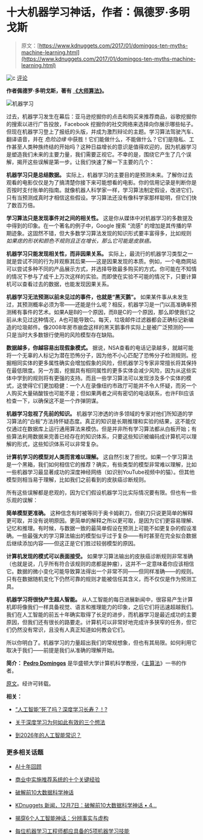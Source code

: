# 十大机器学习神话，作者：佩德罗·多明戈斯

> 原文：[https://www.kdnuggets.com/2017/01/domingos-ten-myths-machine-learning.html](https://www.kdnuggets.com/2017/01/domingos-ten-myths-machine-learning.html)

![c](../Images/3d9c022da2d331bb56691a9617b91b90.png) [评论](#comments)

**作者佩德罗·多明戈斯，著有 [《大师算法》](https://www.amazon.com/Master-Algorithm-Ultimate-Learning-Machine/dp/0465065708/)。**

![机器学习](../Images/cd384283fdc59d7aed52638f7fca210f.png)

过去，机器学习发生在幕后：亚马逊挖掘你的点击和购买来推荐商品，谷歌挖掘你的搜索以进行广告投放，Facebook 挖掘你的社交网络来选择向你展示哪些帖子。但现在机器学习登上了报纸的头版，并成为激烈辩论的主题。学习算法驾驶汽车、翻译语音，并在 *危险边缘* 中获胜！它们能做什么，不能做什么？它们是隐私、工作甚至人类种族终结的开始吗？这种日益增长的意识是值得欢迎的，因为机器学习是塑造我们未来的主要力量，我们需要正视它。不幸的是，围绕它产生了几个误解，揭开这些误解是第一步。让我们快速了解一下主要的几个：

**机器学习只是总结数据。** 实际上，机器学习的主要目的是预测未来。了解你过去观看的电影仅仅是为了搞清楚你接下来可能想看的电影。你的信用记录是判断你是否按时支付账单的指南。就像机器人科学家一样，学习算法制定假设，改进它们，只有当预测成真时才相信这些假设。学习算法还没有像科学家那样聪明，但它们快了数百万倍。

**学习算法只是发现事件对之间的相关性。** 这是你从媒体中对机器学习的多数提及中得到的印象。在一个著名的例子中，Google 搜索 “流感” 的增加是其传播的早期迹象。这固然不错，但大多数学习算法发现的知识形式要丰富得多，比如规则 *如果痣的形状和颜色不规则且正在增长，那么它可能是皮肤癌。*

**机器学习只能发现相关性，而非因果关系。** 实际上，最流行的机器学习类型之一就是尝试不同的行为并观察其后果——这是因果发现的本质。例如，一个电商网站可以尝试多种不同的产品展示方式，并选择导致最多购买的方式。你可能在不知情的情况下参与了成千上万次这样的实验。而即使在实验不可能的情况下，只要计算机可以查看过去的数据，也能发现因果关系。

**机器学习无法预测以前未见过的事件，也就是“黑天鹅”。** 如果某件事从未发生过，其预测概率必须为零——还能是什么呢？相反，机器学习是一门以高准确率预测稀有事件的艺术。如果A是B的一个原因，而B是C的一个原因，那么即使我们之前从未见过这种情况，A也可能导致C。每天，垃圾邮件过滤器都会正确标记新编造的垃圾邮件。像2008年房市崩盘这样的黑天鹅事件实际上是被广泛预测的——只是当时大多数银行使用的风险模型存在缺陷。

**数据越多，你越容易出现假象模式。** 据说，NSA查看的电话记录越多，就越可能将一个无辜的人标记为潜在恐怖分子，因为他不小心匹配了恐怖分子检测规则。挖掘相同实体的更多属性确实会增加假象的风险，但机器学习专家非常擅长将其保持在最低限度。另一方面，挖掘具有相同属性的更多实体会减少风险，因为从这些实体中学到的规则将有更强的支持。而且一些学习算法可以发现涉及多个实体的模式，这使得它们更加稳健：一个人在录像纽约市政厅可能并不令人怀疑，而另一个人购买大量硝酸铵也可能不是；但如果两者之间有密切的电话联系，也许FBI应该检查一下，以确保这不是一个炸弹阴谋。

**机器学习忽视了先前的知识。** 机器学习渗透的许多领域的专家对他们所知道的学习算法的“白板”方法持怀疑态度。真正的知识是长期推理和实验的结果，这不能仅仅通过在数据库上运行通用算法来模仿。但是并非所有学习算法都从白板开始；有些算法利用数据来完善已经存在的知识体系，只要这些知识被编码成计算机可以理解的形式，这些知识体系可以非常复杂。

**计算机学习的模型对人类而言难以理解。** 这自然引发了担忧。如果一个学习算法是一个黑箱，我们如何相信它的推荐？确实，有些类型的模型非常难以理解，比如一些机器学习最显著成功的深度神经网络（如识别YouTube视频中的猫）。但其他模型则相当易于理解，比如我们之前看到的皮肤癌诊断规则。

所有这些误解都是悲观的，因为它们假设机器学习比实际情况要有限。但也有一些乐观的误解：

**简单模型更准确。** 这种信念有时被等同于奥卡姆剃刀，但剃刀只说更简单的解释更可取，并没有说明原因。更简单的解释之所以更可取，是因为它们更容易理解、记忆和推理。有时候，与数据一致的最简单假设在预测上可能不如更复杂的假设准确。一些最强大的学习算法输出的模型似乎过于复杂——有时甚至在完全拟合数据后继续添加内容——但这正是它们胜过较弱模型的原因。

**计算机发现的模式可以表面接受。** 如果学习算法输出的皮肤癌诊断规则非常准确（也就是说，几乎所有符合该规则的痣都是肿瘤），这并不一定意味着你应该相信它。数据的微小变化可能导致算法得出一个非常不同——但同样准确——的规则。只有在数据随机变化下仍然可靠的规则才能被信任其含义，而不仅仅是作为预测工具。

**机器学习将很快产生超人智能。** 从人工智能的每日进展新闻中，很容易产生计算机即将像我们一样具备视觉、语言和推理能力的印象，之后它们将迅速超越我们。我们在人工智能的前五十年确实取得了长足的进步，而机器学习是最近成功的主要原因，但我们还有很长的路要走。计算机可以非常好地完成许多狭窄的任务，但它们仍然没有常识，且没有人真正知道如何教会它们。

所以你明白了。机器学习的力量超出我们的常规想象，但也有其局限。如何利用它取决于我们——前提是我们从准确的理解开始。

**简介： [Pedro Domingos](http://homes.cs.washington.edu/~pedrod/)** 是华盛顿大学计算机科学教授，《[主算法](https://www.amazon.com/Master-Algorithm-Ultimate-Learning-Machine/dp/0465065708/)》一书的作者。

[原文](https://medium.com/@pedromdd/ten-myths-about-machine-learning-d888b48334a3)。经许可转载。

**相关：**

+   [“人工智能”死了吗？深度学习长寿？！?](/2016/08/artificial-intelligence-dead-long-live-deep-learning.html)

+   [关于深度学习为何如此有效的三个想法](/2016/08/yann-lecun-3-thoughts-deep-learning.html)

+   [到2026年的人工智能常识？](/2016/08/common-sense-artificial-intelligence-2026.html)

### 更多相关话题

+   [AI十年回顾](https://www.kdnuggets.com/2023/06/ten-years-ai-review.html)

+   [商业中实施推荐系统的十个关键经验](https://www.kdnuggets.com/2022/07/ten-key-lessons-implementing-recommendation-systems-business.html)

+   [破解前10大数据科学神话](https://www.kdnuggets.com/2022/12/top-10-data-science-myths-busted.html)

+   [KDnuggets 新闻，12月7日：破解前10大数据科学神话 • 4…](https://www.kdnuggets.com/2022/n47.html)

+   [揭穿6个人工智能神话：分辨事实与虚构](https://www.kdnuggets.com/6-artificial-intelligence-myths-debunked-separating-fact-from-fiction)

+   [每位机器学习工程师都应具备的5项机器学习技能](https://www.kdnuggets.com/2023/03/5-machine-learning-skills-every-machine-learning-engineer-know-2023.html)
